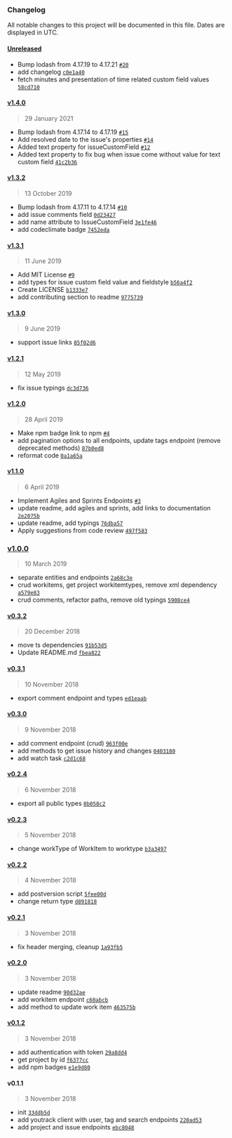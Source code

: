 ### Changelog

All notable changes to this project will be documented in this file. Dates are displayed in UTC.

#### [Unreleased](https://github.com/shanehofstetter/youtrack-rest-client/compare/v1.4.0...HEAD)

- Bump lodash from 4.17.19 to 4.17.21 [`#20`](https://github.com/shanehofstetter/youtrack-rest-client/pull/20)
- add changelog [`c0e1a40`](https://github.com/shanehofstetter/youtrack-rest-client/commit/c0e1a400a93b60dc41ec0dc9f33d98296c1cd3bc)
- fetch minutes and presentation of time related custom field values [`58cd710`](https://github.com/shanehofstetter/youtrack-rest-client/commit/58cd7108c23cce0538569c6920f692146c8fac51)

#### [v1.4.0](https://github.com/shanehofstetter/youtrack-rest-client/compare/v1.3.2...v1.4.0)

> 29 January 2021

- Bump lodash from 4.17.14 to 4.17.19 [`#15`](https://github.com/shanehofstetter/youtrack-rest-client/pull/15)
- Add resolved date to the issue's properties [`#14`](https://github.com/shanehofstetter/youtrack-rest-client/pull/14)
- Added text property for issueCustomField [`#12`](https://github.com/shanehofstetter/youtrack-rest-client/pull/12)
- Added text property to fix bug when issue come without value for text custom field [`41c2b36`](https://github.com/shanehofstetter/youtrack-rest-client/commit/41c2b36c526e7c048063e2ba5d205c86e43a940b)

#### [v1.3.2](https://github.com/shanehofstetter/youtrack-rest-client/compare/v1.3.1...v1.3.2)

> 13 October 2019

- Bump lodash from 4.17.11 to 4.17.14 [`#10`](https://github.com/shanehofstetter/youtrack-rest-client/pull/10)
- add issue comments field [`0d23427`](https://github.com/shanehofstetter/youtrack-rest-client/commit/0d23427cae33d44c91cd29c6274c39448e0e6206)
- add name attribute to IssueCustomField [`3e1fe46`](https://github.com/shanehofstetter/youtrack-rest-client/commit/3e1fe46b91ca52523e55aaa4134f48fa1b8a0a2d)
- add codeclimate badge [`7452eda`](https://github.com/shanehofstetter/youtrack-rest-client/commit/7452edae33ca2755a1c0df376246deb709d85f93)

#### [v1.3.1](https://github.com/shanehofstetter/youtrack-rest-client/compare/v1.3.0...v1.3.1)

> 11 June 2019

- Add MIT License [`#9`](https://github.com/shanehofstetter/youtrack-rest-client/pull/9)
- add types for issue custom field value and fieldstyle [`b56a4f2`](https://github.com/shanehofstetter/youtrack-rest-client/commit/b56a4f26ecefd75b08a7400277c828dff91c61ac)
- Create LICENSE [`b1333e7`](https://github.com/shanehofstetter/youtrack-rest-client/commit/b1333e763471a0943d33c832a2bcfec2c6385970)
- add contributing section to readme [`9775739`](https://github.com/shanehofstetter/youtrack-rest-client/commit/97757395167cfc355aad36afc1302fcbf66e9e42)

#### [v1.3.0](https://github.com/shanehofstetter/youtrack-rest-client/compare/v1.2.1...v1.3.0)

> 9 June 2019

- support issue links [`85f02d6`](https://github.com/shanehofstetter/youtrack-rest-client/commit/85f02d6130c7c2db299b8c498270fd5167cef2b9)

#### [v1.2.1](https://github.com/shanehofstetter/youtrack-rest-client/compare/v1.2.0...v1.2.1)

> 12 May 2019

- fix issue typings [`dc3d736`](https://github.com/shanehofstetter/youtrack-rest-client/commit/dc3d7367ee105543bbeeab5ea14b22c3aa601592)

#### [v1.2.0](https://github.com/shanehofstetter/youtrack-rest-client/compare/v1.1.0...v1.2.0)

> 28 April 2019

- Make npm badge link to npm [`#4`](https://github.com/shanehofstetter/youtrack-rest-client/pull/4)
- add pagination options to all endpoints, update tags endpoint (remove deprecated methods) [`87b0ed8`](https://github.com/shanehofstetter/youtrack-rest-client/commit/87b0ed84486e545bcd626dae48900165f7880bec)
- reformat code [`0a1a65a`](https://github.com/shanehofstetter/youtrack-rest-client/commit/0a1a65a03273ff08ac37e9ec02fa948e973262f1)

#### [v1.1.0](https://github.com/shanehofstetter/youtrack-rest-client/compare/v1.0.0...v1.1.0)

> 6 April 2019

- Implement Agiles and Sprints Endpoints [`#3`](https://github.com/shanehofstetter/youtrack-rest-client/pull/3)
- update readme, add agiles and sprints, add links to documentation [`2e2075b`](https://github.com/shanehofstetter/youtrack-rest-client/commit/2e2075bdf2f841ee19755c920d262dbe999411b8)
- update readme, add typings [`76dba57`](https://github.com/shanehofstetter/youtrack-rest-client/commit/76dba570007c37796f67f82cd7bfb4f646ca5d04)
- Apply suggestions from code review [`497f583`](https://github.com/shanehofstetter/youtrack-rest-client/commit/497f583a34f4b4b5a520ae37c6f91d4b1f053700)

### [v1.0.0](https://github.com/shanehofstetter/youtrack-rest-client/compare/v0.3.2...v1.0.0)

> 10 March 2019

- separate entities and endpoints [`2a68c3e`](https://github.com/shanehofstetter/youtrack-rest-client/commit/2a68c3e5be5a2d8096267db98c1725e287a053fa)
- crud workitems, get project workitemtypes, remove xml dependency [`a579e83`](https://github.com/shanehofstetter/youtrack-rest-client/commit/a579e8313fa3fb429cb2ba95f66cd64e412ceb03)
- crud comments, refactor paths, remove old typings [`5908ce4`](https://github.com/shanehofstetter/youtrack-rest-client/commit/5908ce48292149d9ac0dde8e9b24d84a82c3d003)

#### [v0.3.2](https://github.com/shanehofstetter/youtrack-rest-client/compare/v0.3.1...v0.3.2)

> 20 December 2018

- move ts dependencies [`91b53d5`](https://github.com/shanehofstetter/youtrack-rest-client/commit/91b53d523e3c755dddebfdc69c7e1920befdf438)
- Update README.md [`fbea822`](https://github.com/shanehofstetter/youtrack-rest-client/commit/fbea8229eba623911c5fd0af277a422f450352e5)

#### [v0.3.1](https://github.com/shanehofstetter/youtrack-rest-client/compare/v0.3.0...v0.3.1)

> 10 November 2018

- export comment endpoint and types [`ed1eaab`](https://github.com/shanehofstetter/youtrack-rest-client/commit/ed1eaabc9e07e53dea7a57511b2bf12c56bba3b2)

#### [v0.3.0](https://github.com/shanehofstetter/youtrack-rest-client/compare/v0.2.4...v0.3.0)

> 9 November 2018

- add comment endpoint (crud) [`963f00e`](https://github.com/shanehofstetter/youtrack-rest-client/commit/963f00e1eff68840ed997dfeb64165e1aca7b39c)
- add methods to get issue history and changes [`0403180`](https://github.com/shanehofstetter/youtrack-rest-client/commit/0403180ff51ec815fd4480abf40f31e32e10df3a)
- add watch task [`c2d1c68`](https://github.com/shanehofstetter/youtrack-rest-client/commit/c2d1c681e94b5eddab29bfff890d2f608f3c84fb)

#### [v0.2.4](https://github.com/shanehofstetter/youtrack-rest-client/compare/v0.2.3...v0.2.4)

> 6 November 2018

- export all public types [`0b058c2`](https://github.com/shanehofstetter/youtrack-rest-client/commit/0b058c2558eb67b328f86f5068a73f691cfa2b1c)

#### [v0.2.3](https://github.com/shanehofstetter/youtrack-rest-client/compare/v0.2.2...v0.2.3)

> 5 November 2018

- change workType of WorkItem to worktype [`b3a3497`](https://github.com/shanehofstetter/youtrack-rest-client/commit/b3a3497e8c55af3fb7d94d65ef0ac3f189ddb3c8)

#### [v0.2.2](https://github.com/shanehofstetter/youtrack-rest-client/compare/v0.2.1...v0.2.2)

> 4 November 2018

- add postversion script [`5fee00d`](https://github.com/shanehofstetter/youtrack-rest-client/commit/5fee00de04c830db31d14d2a0426ef6f9942c7a1)
- change return type [`d891818`](https://github.com/shanehofstetter/youtrack-rest-client/commit/d891818639da9ce8b74e00a882a8e4ff46101c4d)

#### [v0.2.1](https://github.com/shanehofstetter/youtrack-rest-client/compare/v0.2.0...v0.2.1)

> 3 November 2018

- fix header merging, cleanup [`1a93fb5`](https://github.com/shanehofstetter/youtrack-rest-client/commit/1a93fb50b9ba02b3eb383573f68d3019b5400342)

#### [v0.2.0](https://github.com/shanehofstetter/youtrack-rest-client/compare/v0.1.2...v0.2.0)

> 3 November 2018

- update readme [`90d32ae`](https://github.com/shanehofstetter/youtrack-rest-client/commit/90d32ae5f6228536f21aa51dabac99a8397be207)
- add workitem endpoint [`c60abcb`](https://github.com/shanehofstetter/youtrack-rest-client/commit/c60abcb31037a4bd04e924d2f06f589ceec83a14)
- add method to update work item [`463575b`](https://github.com/shanehofstetter/youtrack-rest-client/commit/463575b8e55223a6db53263bb59ce860d33565f5)

#### [v0.1.2](https://github.com/shanehofstetter/youtrack-rest-client/compare/v0.1.1...v0.1.2)

> 3 November 2018

- add authentication with token [`29a8dd4`](https://github.com/shanehofstetter/youtrack-rest-client/commit/29a8dd42096f706542fff04a76561a757d99402d)
- get project by id [`f6377cc`](https://github.com/shanehofstetter/youtrack-rest-client/commit/f6377cc470dc9d34f748dae8d98d376688c09a94)
- add npm badges [`e1e9d80`](https://github.com/shanehofstetter/youtrack-rest-client/commit/e1e9d80005ebd86442f7feea318961b330914ca5)

#### v0.1.1

> 3 November 2018

- init [`33ddb5d`](https://github.com/shanehofstetter/youtrack-rest-client/commit/33ddb5dbeccb67b0d04732ea7dd802edc7346e18)
- add youtrack client with user, tag and search endpoints [`220ad53`](https://github.com/shanehofstetter/youtrack-rest-client/commit/220ad530933c7f14dec7b56aa437cc3371e4cd0d)
- add project and issue endpoints [`ebc8048`](https://github.com/shanehofstetter/youtrack-rest-client/commit/ebc8048c1c7d049a8a579f2367fed61f5e58df1f)
